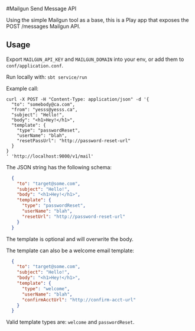 #Mailgun Send Message API 

Using the simple Mailgun tool as a base, this is a Play app that exposes the POST /messages Mailgun API.

## Usage
Export `MAILGUN_API_KEY` and `MAILGUN_DOMAIN` into your env, or add them to `conf/application.conf`.

Run locally with: `sbt service/run`
 
Example call:

```curl
curl -X POST -H "Content-Type: application/json" -d '{
  "to": "somebody@ca.com",
  "from": "yesss@yesss.ca",
  "subject": "Hello!",
  "body": "<h1>Hey!</h1>",
  "template": {
    "type": "passwordReset",
    "userName": "blah",
    "resetPassUrl": "http://password-reset-url"
  }
}
' 'http://localhost:9000/v1/mail'

```
The JSON string has the following schema:
```json
  {
    "to": "target@some.com",
    "subject": "Hello!",
    "body": "<h1>Hey!</h1>",
    "template": {
      "type": "passwordReset",
      "userName": "blah",
      "resetUrl": "http://password-reset-url"
    }
  }
``` 
The template is optional and will overwrite the body.
 
The template can also be a welcome email template:
```json 
  {
    "to": "target@some.com",
    "subject": "Hello!",
    "body": "<h1>Hey!</h1>",
    "template": {
      "type": "welcome",
      "userName": "blah",
      "confirmAcctUrl": "http://confirm-acct-url"
    }
  }
``` 

Valid template types are: `welcome` and `passwordReset`.
